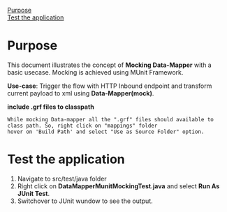 [Purpose](#purpose)  
[Test the application](#test-the-application)  

Purpose
===========

This document illustrates the concept of **Mocking Data-Mapper** with a basic usecase. Mocking is achieved using MUnit Framework.


**Use-case**: Trigger the flow with HTTP Inbound endpoint and transform current payload to xml using **Data-Mapper(mock)**.




**include .grf files to classpath**

	While mocking Data-mapper all the ".grf" files should available to class path. So, right click on "mappings" folder
	hover on 'Build Path' and select "Use as Source Folder" option.

Test the application
=======================

1. Navigate to src/test/java folder
2. Right click on **DataMapperMunitMockingTest.java** and select **Run As JUnit Test**.
3. Switchover to JUnit wundow to see the output.
